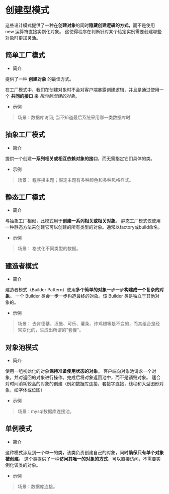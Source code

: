 # 创建型模式

这些设计模式提供了一种在**创建对象**的同时**隐藏创建逻辑的方式**，而不是使用 new 运算符直接实例化对象。
这使得程序在判断针对某个给定实例需要创建哪些对象时更加灵活。

## 简单工厂模式

* 简介

提供了一种 **创建对象** 的最佳方式。

在工厂模式中，我们在创建对象时不会对客户端暴露创建逻辑，并且是通过使用一个 **共同的接口** 来 *指向新创建的对象*。

* 示例

> 场景：数据库访问; 当不知道最后系统采用哪一类数据库时

## 抽象工厂模式

* 简介

提供一个创建**一系列相关或相互依赖对象的接口**，而无需指定它们具体的类。

* 示例

>场景： 程序换主题；假定主题有多种颜色和多种风格样式。

## 静态工厂模式

* 简介

与抽象工厂相似，此模式用于**创建一系列相关或相关对象**。
静态工厂模式仅使用一种静态方法来创建它可以创建的所有类型的对象。通常以factory或build命名。

* 示例

>场景： 格式化不同类型的数据。

## 建造者模式

* 简介

建造者模式（Builder Pattern）使用**多个简单的对象**一步一步**构建成一个复杂的对象**。
一个 Builder 类会一步一步构造最终的对象。该 Builder 类是独立于其他对象的。

* 示例

>场景： 去肯德基，汉堡、可乐、薯条、炸鸡翅等是不变的，而其组合是经常变化的，生成出所谓的"套餐"。

## 对象池模式

* 简介

使用一组初始化的对象**保持准备使用状态的对象**。
客户端向对象池请求一个对象，并对返回的对象进行操作。完成后将对象返回池中，而不是销毁对象。
适合对时间消耗较高的对象的创建（例如数据库连接，套接字连接，线程和大型图形对象，如字体或位图）

* 示例

>场景：mysql数据库连接池。

## 单例模式

* 简介

这种模式涉及到一个单一的类，该类负责创建自己的对象，同时**确保只有单个对象被创建**。
这个类提供了一种**访问其唯一的对象的方式**，可以直接访问，不需要实例化该类的对象。

* 示例

>场景：数据库连接。

